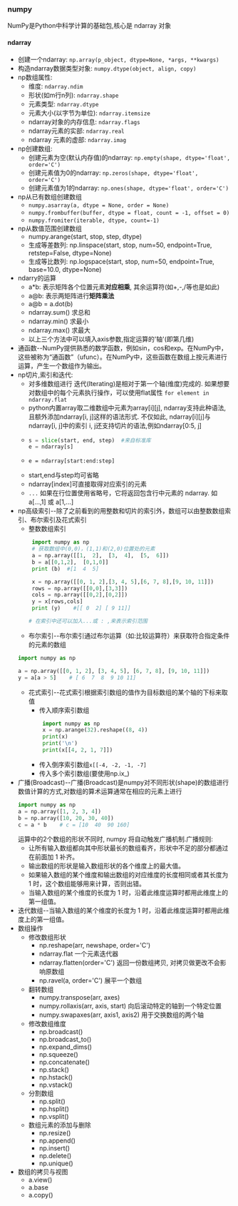 ### numpy
NumPy是Python中科学计算的基础包,核心是 ndarray 对象
#### ndarray
- 创建一个ndarray: `np.array(p_object, dtype=None, *args, **kwargs)`
- 构造ndarray数据类型对象: `numpy.dtype(object, align, copy)`
- np数组属性:
  - 维度: `ndarray.ndim`
  - 形状(如m行n列): `ndarray.shape`
  - 元素类型: `ndarray.dtype`
  - 元素大小(以字节为单位): `ndarray.itemsize`
  - ndarray对象的内存信息: `ndarray.flags`
  - ndarray元素的实部: `ndarray.real`
  - ndarray 元素的虚部: `ndarray.imag`
- np创建数组:
  - 创建元素为空(默认内存值)的ndarray: `np.empty(shape, dtype='float', order='C')`
  - 创建元素值为0的ndarray: `np.zeros(shape, dtype='float', order='C')`
  - 创建元素值为1的ndarray: `np.ones(shape, dtype='float', order='C')`
- np从已有数组创建数组
  - `numpy.asarray(a, dtype = None, order = None)`
  - `numpy.frombuffer(buffer, dtype = float, count = -1, offset = 0)`
  - `numpy.fromiter(iterable, dtype, count=-1)`
- np从数值范围创建数组
  - numpy.arange(start, stop, step, dtype)
  - 生成等差数列: np.linspace(start, stop, num=50, endpoint=True, retstep=False, dtype=None)
  - 生成等比数列: np.logspace(start, stop, num=50, endpoint=True, base=10.0, dtype=None)
- ndarry的运算
  - a*b: 表示矩阵各个位置元素**对应相乘**, 其余运算符(如+,-,/等也是如此)
  - a@b: 表示两矩阵进行**矩阵乘法**
  - a@b = a.dot(b)
  - ndarray.sum() 求总和
  - ndarray.min() 求最小
  - ndarray.max() 求最大
  - 以上三个方法中可以填入axis参数,指定运算的'轴'(即第几维)
- 通函数--NumPy提供熟悉的数学函数，例如sin，cos和exp。在NumPy中，这些被称为“通函数”（ufunc）。在NumPy中，这些函数在数组上按元素进行运算，产生一个数组作为输出。
- np切片,索引和迭代:
  - 对多维数组进行 迭代(Iterating)是相对于第一个轴(维度)完成的.
    如果想要对数组中的每个元素执行操作，可以使用flat属性
    `for element in ndarray.flat`
  - python内置array取二维数组中元素为array[i][j], ndarray支持此种语法, 且额外添加ndarray[i, j]这样的语法形式.
   不仅如此, ndarray[i][j]与ndarray[i, j]中的索引 i, j还支持切片的语法,例如ndarray[0:5, j]
  - ```python
    s = slice(start, end, step)  #来自标准库
    e = ndarray[s]
    ```
  - ```
    e = ndarray[start:end:step]
    ```
  - start,end与step均可省略
  - ndarray[index]可直接取得对应索引的元素
  - `...` 如果在行位置使用省略号，它将返回包含行中元素的 ndarray. 如a[...,1] 或 a[1,...]
- np高级索引--除了之前看到的用整数和切片的索引外，数组可以由整数数组索引、布尔索引及花式索引
  - 整数数组索引
    ```python
     import numpy as np
     # 获取数组中(0,0)，(1,1)和(2,0)位置处的元素
     a = np.array([[1,  2],  [3,  4],  [5,  6]]) 
     b = a[[0,1,2],  [0,1,0]]
     print (b)  #[1  4  5]
    
     x = np.array([[0, 1, 2],[3, 4, 5],[6, 7, 8],[9, 10, 11]])
     rows = np.array([[0,0],[3,3]]) 
     cols = np.array([[0,2],[0,2]]) 
     y = x[rows,cols]  
     print (y)    #[[ 0  2] [ 9 11]]
    
    # 在索引中还可以加入...或 : ,来表示索引范围
    ```
  - 布尔索引--布尔索引通过布尔运算（如:比较运算符）来获取符合指定条件的元素的数组
  ```python
  import numpy as np
  
  a = np.array([[0, 1, 2], [3, 4, 5], [6, 7, 8], [9, 10, 11]])
  y = a[a > 5]    # [ 6  7  8  9 10 11]
  ```
  - 花式索引--花式索引根据索引数组的值作为目标数组的某个轴的下标来取值
    - 传入顺序索引数组
      ```python
       import numpy as np  
       x = np.arange(32).reshape((8, 4))
       print(x)
       print('\n')
       print(x[[4, 2, 1, 7]])
      ```
    - 传入倒序索引数组`x[[-4, -2, -1, -7]`
    - 传入多个索引数组(要使用np.ix_)
- 广播(Broadcast)--广播(Broadcast)是numpy对不同形状(shape)的数组进行数值计算的方式,对数组的算术运算通常在相应的元素上进行
    ```python
    import numpy as np
    a = np.array([1, 2, 3, 4])
    b = np.array([10, 20, 30, 40])
    c = a * b    # c = [10  40  90 160]
    ```
  运算中的2个数组的形状不同时, numpy 将自动触发广播机制.广播规则:
  - 让所有输入数组都向其中形状最长的数组看齐，形状中不足的部分都通过在前面加 1 补齐。
  - 输出数组的形状是输入数组形状的各个维度上的最大值。
  - 如果输入数组的某个维度和输出数组的对应维度的长度相同或者其长度为 1 时，这个数组能够用来计算，否则出错。
  - 当输入数组的某个维度的长度为 1 时，沿着此维度运算时都用此维度上的第一组值。
- 迭代数组--当输入数组的某个维度的长度为 1 时，沿着此维度运算时都用此维度上的第一组值。
- 数组操作
  - 修改数组形状
    - np.reshape(arr, newshape, order='C')
    - ndarray.flat  一个元素迭代器
    - ndarray.flatten(order='C')  返回一份数组拷贝, 对拷贝做更改不会影响原数组
    - np.ravel(a, order='C')  展平一个数组
  - 翻转数组
    - numpy.transpose(arr, axes)
    - numpy.rollaxis(arr, axis, start)  向后滚动特定的轴到一个特定位置
    - numpy.swapaxes(arr, axis1, axis2)  用于交换数组的两个轴
  - 修改数组维度
    - np.broadcast()
    - np.broadcast_to()
    - np.expand_dims()
    - np.squeeze()
    - np.concatenate()
    - np.stack()
    - np.hstack()
    - np.vstack()
  - 分割数组
    - np.split()
    - np.hsplit()
    - np.vsplit()
  - 数组元素的添加与删除
    - np.resize()
    - np.append()
    - np.insert()
    - np.delete()
    - np.unique()
- 数组的拷贝与视图
  - a.view()
  - a.base
  - a.copy()